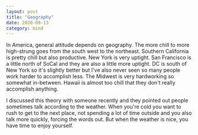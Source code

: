 ```yaml
---
layout: post
title: "Geography"
date: 2020-09-13
category: mind
---
```


In America, general attitude depends on geography. The more chill to more high-strung goes from the south west to the northeast. Southern California is pretty chill but also productive. New York is very uptight. San Francisco is a little north of SoCal and they are also a little more uptight. DC is south of New York so it's slightly better but I've also never seen so many people work harder to accomplish less. The Midwest is very hardworking so somewhat in-between. Hawaii is almost too chill that they don't really accomplish anything.

I discussed this theory with someone recently and they pointed out people sometimes talk according to the weather. When you're cold you want to rush to get to the next place, not spending a lot of time outside and you also talk more quickly, forcing the words out. But when the weather is nice, you have time to enjoy yourself.
